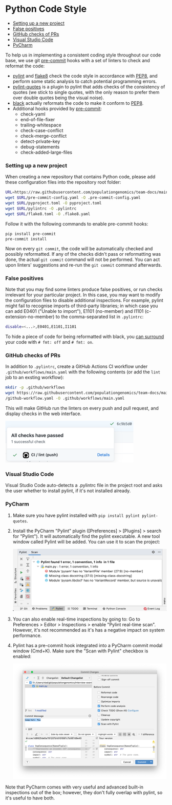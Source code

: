 # Python Code Style

- [Setting up a new project](#setting-up-a-new-project)
- [False positives](#false-positives)
- [GitHub checks of PRs](#github-checks-of-prs)
- [Visual Studio Code](#visual-studio-code)
- [PyCharm](#pycharm)
  
To help us in implementing a consistent coding style throughout
our code base, we use git [pre-commit](https://github.com/pre-commit/pre-commit)
hooks with a set of linters to check and reformat the code:

- [pylint](https://www.pylint.org/) and [flake8](https://flake8.pycqa.org/)
  check the code style in accordance with
  [PEP8](https://www.python.org/dev/peps/pep-0008/), and perform some static
  analysis to catch potential programming errors.
- [pylint-quotes](https://pypi.org/project/pylint-quotes/) is a plugin to
  pylint that adds checks of the consistency of quotes (we stick to single
  quotes, with the only reason to prefer them over double quotes being the
  visual noise).
- [black](https://github.com/psf/black) actually reformats the code to make
  it conform to [PEP8](https://www.python.org/dev/peps/pep-0008/).
- Additional hooks provided by 
  [pre-commit](https://github.com/pre-commit/pre-commit-hooks#hooks-available):
  - check-yaml
  - end-of-file-fixer
  - trailing-whitespace
  - check-case-conflict
  - check-merge-conflict
  - detect-private-key
  - debug-statements
  - check-added-large-files  


### Setting up a new project

When creating a new repository that contains Python code, please add
these configuration files into the repository root folder:

```sh
URL=https://raw.githubusercontent.com/populationgenomics/team-docs/main/linting
wget $URL/pre-commit-config.yaml -O .pre-commit-config.yaml
wget $URL/pyproject.toml -O pyproject.toml
wget $URL/pylintrc -O .pylintrc
wget $URL/flake8.toml -O .flake8.yaml
```

Follow it with the following commands to enable pre-commit hooks:

```
pip install pre-commit
pre-commit install
```

Now on every `git commit`, the code will be automatically checked and
possibly reformatted. If any of the checks didn't pass or reformatting was
done, the actual `git commit` command will not be performed. You can act
upon linters' suggestions and re-run the `git commit` command afterwards.

### False positives

Note that you may find some linters produce false positives, or run checks
irrelevant for your particular project. In this case, you may want to modify
the configuration files to disable additional inspections. For example, pylint
might fail to recognise imports of third-party libraries; in
which case you can add E0401 ("Unable to import"), E1101 (no-member) and
I1101 (c-extension-no-member) to the comma-separated list in `.pylintrc`:

```sh
disable=<...>,E0401,E1101,I1101
```

To hide a piece of code for being reformatted with black, you [can surround](https://github.com/psf/black#the-black-code-style) 
your code with `# fmt: off` and `# fmt: on`.

### GitHub checks of PRs

In addition to `.pylintrc`, create a GitHub Actions CI workflow under
`.github/workflows/main.yaml` with the following contents (or add the `lint` job
to an exsting workflow):

```sh
mkdir -p .github/workflows
wget https://raw.githubusercontent.com/populationgenomics/team-docs/main/pylint\
/github-workflow.yaml -O .github/workflows/main.yaml
```

This will make GitHub run the linters on every push and pull request, and
display checks in the web interface.

<img src="figures/github_lint_check.png" width="400"/>

### Visual Studio Code

Visual Studio Code auto-detects a .pylintrc file in the project root and asks
the user whether to install pylint, if it's not installed already.

### PyCharm

1. Make sure you have pylint installed with `pip install pylint pylint-quotes`.

2. Install the PyCharm "Pylint" plugin ([Preferences] > [Plugins] > search for
   "Pylint"). It will automatically find the pylint executable. A new tool
   window called Pylint will be added. You can use it to scan the project:

   <img src="figures/pycharm_pylint_tool_window.png" width="700"/>

3. You can also enable real-time inspections by going to: Go to Preferences >
   Editor > Inspections > enable "Pylint real-time scan". However, it's not
   recommended as it's has a negative impact on system performance.

4. Pylint has a pre-commit hook integrated into a PyCharm commit modal window
   (Cmd+K). Make sure the "Scan with Pylint" checkbox is enabled:

   <img src="figures/pycharm_pylint_pre_commit.png" width="700"/>

Note that PyCharm comes with very useful and advanced built-in inspections out
of the box; however, they don't fully overlap with pylint, so it's useful to
have both.
